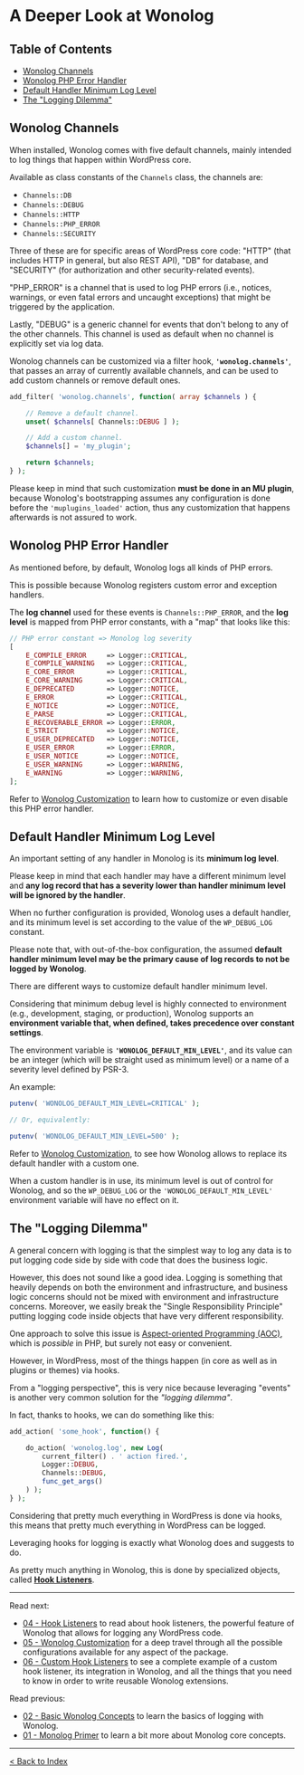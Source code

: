 # A Deeper Look at Wonolog

## Table of Contents

- [Wonolog Channels](#wonolog-channels)
- [Wonolog PHP Error Handler](#wonolog-php-error-handler)
- [Default Handler Minimum Log Level](#default-handler-minimum-log-level)
- [The "Logging Dilemma"](#the-logging-dilemma")


## Wonolog Channels

When installed, Wonolog comes with five default channels, mainly intended to log things that happen within WordPress core.

Available as class constants of the `Channels` class, the channels are:

- `Channels::DB`
- `Channels::DEBUG`
- `Channels::HTTP`
- `Channels::PHP_ERROR`
- `Channels::SECURITY`

Three of these are for specific areas of WordPress core code: "HTTP" (that includes HTTP in general, but also REST API), "DB" for database, and "SECURITY" (for authorization and other security-related events).

"PHP_ERROR" is a channel that is used to log PHP errors (i.e., notices, warnings, or even fatal errors and uncaught exceptions) that might be triggered by the application.

Lastly, "DEBUG" is a generic channel for events that don't belong to any of the other channels.
This channel is used as default when no channel is explicitly set via log data.

Wonolog channels can be customized via a filter hook, **`'wonolog.channels'`**, that passes an array of currently available channels, and can be used to add custom channels or remove default ones.

```php
add_filter( 'wonolog.channels', function( array $channels ) {

    // Remove a default channel.
    unset( $channels[ Channels::DEBUG ] );

    // Add a custom channel.
    $channels[] = 'my_plugin';

    return $channels;
} );
```

Please keep in mind that such customization **must be done in an MU plugin**, because Wonolog's bootstrapping assumes any configuration is done before the `'muplugins_loaded'` action, thus any customization that happens afterwards is not assured to work.


## Wonolog PHP Error Handler

As mentioned before, by default, Wonolog logs all kinds of PHP errors.

This is possible because Wonolog registers custom error and exception handlers.

The **log channel** used for these events is `Channels::PHP_ERROR`, and the **log level** is mapped from PHP error constants, with a "map" that looks like this:

```php
// PHP error constant => Monolog log severity
[
    E_COMPILE_ERROR     => Logger::CRITICAL,
    E_COMPILE_WARNING   => Logger::CRITICAL,
    E_CORE_ERROR        => Logger::CRITICAL,
    E_CORE_WARNING      => Logger::CRITICAL,
    E_DEPRECATED        => Logger::NOTICE,
    E_ERROR             => Logger::CRITICAL,
    E_NOTICE            => Logger::NOTICE,
    E_PARSE             => Logger::CRITICAL,
    E_RECOVERABLE_ERROR => Logger::ERROR,
    E_STRICT            => Logger::NOTICE,
    E_USER_DEPRECATED   => Logger::NOTICE,
    E_USER_ERROR        => Logger::ERROR,
    E_USER_NOTICE       => Logger::NOTICE,
    E_USER_WARNING      => Logger::WARNING,
    E_WARNING           => Logger::WARNING,
];
```

Refer to [Wonolog Customization](05-wonolog-customization.md) to learn how to customize or even disable this PHP error handler.


## Default Handler Minimum Log Level

An important setting of any handler in Monolog is its **minimum log level**.

Please keep in mind that each handler may have a different minimum level and **any log record that has a severity lower than handler minimum level will be ignored by the handler**.

When no further configuration is provided, Wonolog uses a default handler, and its minimum level is set according to the value of the `WP_DEBUG_LOG` constant.

Please note that, with out-of-the-box configuration, the assumed **default handler minimum level may be the primary cause of log records to not be logged by Wonolog**.

There are different ways to customize default handler minimum level.

Considering that minimum debug level is highly connected to environment (e.g., development, staging, or production), Wonolog supports an **environment variable that, when defined, takes precedence over constant settings**.

The environment variable is **`'WONOLOG_DEFAULT_MIN_LEVEL'`**, and its value can be an integer (which will be straight used as minimum level) or a name of a severity level defined by PSR-3.

An example:

```php
putenv( 'WONOLOG_DEFAULT_MIN_LEVEL=CRITICAL' );

// Or, equivalently:

putenv( 'WONOLOG_DEFAULT_MIN_LEVEL=500' );
```

Refer to [Wonolog Customization](05-wonolog-customization.md), to see how Wonolog allows to replace its default handler with a custom one.

When a custom handler is in use, its minimum level is out of control for Wonolog, and so the `WP_DEBUG_LOG` or the `'WONOLOG_DEFAULT_MIN_LEVEL'` environment variable will have no effect on it.


## The "Logging Dilemma"

A general concern with logging is that the simplest way to log any data is to put logging code side by side with code that does the business logic.

However, this does not sound like a good idea.
Logging is something that heavily depends on both the environment and infrastructure, and business logic concerns should not be mixed with environment and infrastructure concerns.
Moreover, we easily break the "Single Responsibility Principle" putting logging code inside objects that have very different responsibility.

One approach to solve this issue is [Aspect-oriented Programming (AOC)](https://en.wikipedia.org/wiki/Aspect-oriented_programming), which is _possible_ in PHP, but surely not easy or convenient.

However, in WordPress, most of the things happen (in core as well as in plugins or themes) via hooks.

From a "logging perspective", this is very nice because leveraging "events" is another very common solution for the _"logging dilemma"_.

In fact, thanks to hooks, we can do something like this:

```php
add_action( 'some_hook', function() {

    do_action( 'wonolog.log', new Log(
        current_filter() . ' action fired.',
        Logger::DEBUG,
        Channels::DEBUG,
        func_get_args()
    ) );
} );
```

Considering that pretty much everything in WordPress is done via hooks, this means that pretty much everything in WordPress can be logged.

Leveraging hooks for logging is exactly what Wonolog does and suggests to do.

As pretty much anything in Wonolog, this is done by specialized objects, called [**Hook Listeners**](04-hook-listeners.md).


----

Read next:

- [04 - Hook Listeners](04-hook-listeners.md) to read about hook listeners, the powerful feature of Wonolog that allows for logging any WordPress code.
- [05 - Wonolog Customization](05-wonolog-customization.md) for a deep travel through all the possible configurations available for any aspect of the package.
- [06 - Custom Hook Listeners](06-custom-hook-listeners.md) to see a complete example of a custom hook listener, its integration in Wonolog, and all the things that you need to know in order to write reusable Wonolog extensions.

Read previous: 

- [02 - Basic Wonolog Concepts](02-basic-wonolog-concepts.md) to learn the basics of logging with Wonolog.
- [01 - Monolog Primer](01-monolog-primer.md) to learn a bit more about Monolog core concepts.

-------

[< Back to Index](https://github.com/inpsyde/Wonolog/)
